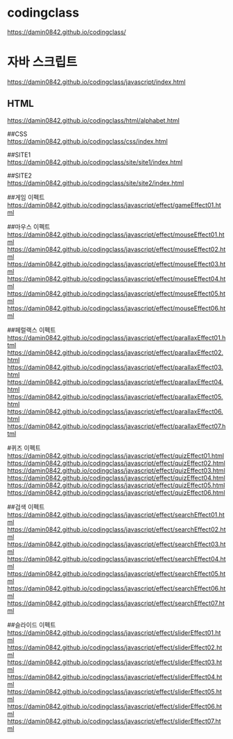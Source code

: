 # codingclass   
https://damin0842.github.io/codingclass/
   
   
   
   
# 자바 스크립트   
https://damin0842.github.io/codingclass/javascript/index.html

## HTML   
https://damin0842.github.io/codingclass/html/alphabet.html

##CSS   
https://damin0842.github.io/codingclass/css/index.html

##SITE1   
https://damin0842.github.io/codingclass/site/site1/index.html

##SITE2   
https://damin0842.github.io/codingclass/site/site2/index.html

##게임 이펙트   
https://damin0842.github.io/codingclass/javascript/effect/gameEffect01.html

##마우스 이펙트   
https://damin0842.github.io/codingclass/javascript/effect/mouseEffect01.html
https://damin0842.github.io/codingclass/javascript/effect/mouseEffect02.html
https://damin0842.github.io/codingclass/javascript/effect/mouseEffect03.html
https://damin0842.github.io/codingclass/javascript/effect/mouseEffect04.html
https://damin0842.github.io/codingclass/javascript/effect/mouseEffect05.html
https://damin0842.github.io/codingclass/javascript/effect/mouseEffect06.html

##페럴랙스 이펙트   
https://damin0842.github.io/codingclass/javascript/effect/parallaxEffect01.html
https://damin0842.github.io/codingclass/javascript/effect/parallaxEffect02.html
https://damin0842.github.io/codingclass/javascript/effect/parallaxEffect03.html
https://damin0842.github.io/codingclass/javascript/effect/parallaxEffect04.html
https://damin0842.github.io/codingclass/javascript/effect/parallaxEffect05.html
https://damin0842.github.io/codingclass/javascript/effect/parallaxEffect06.html
https://damin0842.github.io/codingclass/javascript/effect/parallaxEffect07.html

#퀴즈 이펙트   
https://damin0842.github.io/codingclass/javascript/effect/quizEffect01.html
https://damin0842.github.io/codingclass/javascript/effect/quizEffect02.html
https://damin0842.github.io/codingclass/javascript/effect/quizEffect03.html
https://damin0842.github.io/codingclass/javascript/effect/quizEffect04.html
https://damin0842.github.io/codingclass/javascript/effect/quizEffect05.html
https://damin0842.github.io/codingclass/javascript/effect/quizEffect06.html

##검색 이펙트   
https://damin0842.github.io/codingclass/javascript/effect/searchEffect01.html
https://damin0842.github.io/codingclass/javascript/effect/searchEffect02.html
https://damin0842.github.io/codingclass/javascript/effect/searchEffect03.html
https://damin0842.github.io/codingclass/javascript/effect/searchEffect04.html
https://damin0842.github.io/codingclass/javascript/effect/searchEffect05.html
https://damin0842.github.io/codingclass/javascript/effect/searchEffect06.html
https://damin0842.github.io/codingclass/javascript/effect/searchEffect07.html

##슬라이드 이펙트   
https://damin0842.github.io/codingclass/javascript/effect/sliderEffect01.html
https://damin0842.github.io/codingclass/javascript/effect/sliderEffect02.html
https://damin0842.github.io/codingclass/javascript/effect/sliderEffect03.html
https://damin0842.github.io/codingclass/javascript/effect/sliderEffect04.html
https://damin0842.github.io/codingclass/javascript/effect/sliderEffect05.html
https://damin0842.github.io/codingclass/javascript/effect/sliderEffect06.html
https://damin0842.github.io/codingclass/javascript/effect/sliderEffect07.html
